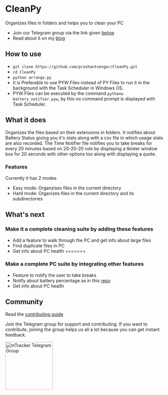 # CleanPy
Organizes files in folders and helps you to clean your PC

- Join our Telegram group via the link given [below](#community)
- Read about it on my [blog](https://prashants.in/blog/cleanpy-python-script-to-organize-your-files/)

## How to use
- `git clone https://github.com/prashantsengar/CleanPy.git`
- `cd CleanPy`
- `python arrange.py`
- It is Preferable to use PYW Files instead of PY Files to run it in the background with the Task Scheduler in Windows
  OS.
- PYW Files can be executed by the command `pythonw battery_notifier.pyw`, by this no command prompt is displayed with
  Task Scheduler.

## What it does
Organizes the files based on their extensions in folders. It notifies about Battery Status giving you it's stats along with a csv file in which usage stats are also recorded. The Time Notifier file notifies you to take breaks for every 20 minutes based on 20-20-20 rule by displaying a tkinter window box for 20 seconds with other options too along with displaying a quote.

### Features
Currently it has 2 modes

- Easy mode: Organzises files in the current directory
- Hard mode: Organizes files in the current directory and its subdirectories

## What's next

### Make it a complete cleaning suite by adding these features

- Add a feature to walk through the PC and get info about large files
- Find duplicate files in PC
- Get info about PC health
=======

### Make a complete PC suite by integrating other features
- Feature to notify the user to take breaks
- Notify about battery percentage as in this [repo](https://github.com/prashantsengar/BatteryNotifier)
- Get info about PC health

## Community 

Read the [contributing guide](./CONTRIBUTING.md)

Join the Telegram group for support and contributing. If you want to contribute, joining the group helps us all a lot because you can get instant feedback.

[<img src="https://upload.wikimedia.org/wikipedia/commons/thumb/8/82/Telegram_logo.svg/1024px-Telegram_logo.svg.png" alt="mTracker Telegram Group" width="150" height="150">](https://t.me/joinchat/INDdLlDf-SFDPURESGgdrQ)

